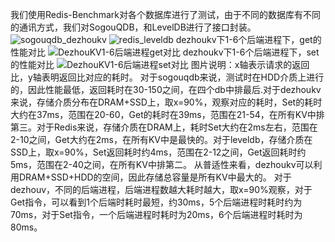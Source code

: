 我们使用Redis-Benchmark对各个数据库进行了测试，由于不同的数据库有不同的通讯方式，我们对SogouQDB，和LevelDB进行了接口封装。
![sogouqdb_dezhoukv](/testing/compare_sogouqdb_dezhoukv.png "1000000随机KEY下sogouqdb与dezhoukv性能对比")
![redis_leveldb](/testing/compare_redis_leveldb.png "1000000随机KEY下redis与leveldb性能对比")
dezhoukv下1-6个后端进程下，get的性能对比
![](/testing/compare_get_dezhoukv_1-6_backends.png "DezhouKV1-6后端进程get对比")
dezhoukv下1-6个后端进程下，set的性能对比
![](/testing/compare_set_dezhoukv_1-6_backends.png "DezhouKV1-6后端进程set对比")
图片说明：x轴表示请求的返回比，y轴表明返回比对应的耗时。
对于sogouqdb来说，测试时在HDD介质上进行的，因此性能最低，返回耗时在30-150之间，在四个db中排最后.对于dezhoukv来说，存储介质分布在DRAM+SSD上，取x=90%，观察对应的耗时，Set的耗时大约在37ms，范围在20-60，Get的耗时在39ms，范围在21-54，在所有KV中排第三。对于Redis来说，存储介质在DRAM上，耗时Set大约在2ms左右，范围在2-10之间，Get大约在2ms，在所有KV中是最快的。对于leveldb，存储介质在SSD上，取x=90%，Set返回耗时约4ms，范围在2-12之间，Get返回耗时约5ms，范围在2-40之间，在所有KV中排第二。
从普适性来看，dezhoukv可以利用DRAM+SSD+HDD的空间，因此存储总容量是所有KV中最大的。
对于dezhouv，不同的后端进程，后端进程数越大耗时越大，取x=90%观察，对于Get指令，可以看到1个后端时耗时最短，约30ms，5个后端进程时耗时约为70ms，对于Set指令，一个后端进程时耗时为20ms，6个后端进程时耗时为80ms。